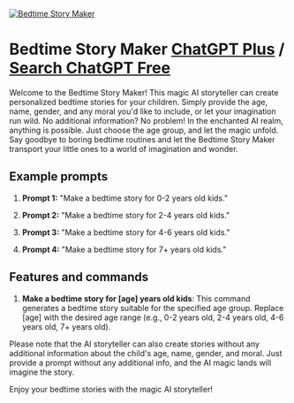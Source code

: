 
[![Bedtime Story Maker](https://files.oaiusercontent.com/file-lCsPM9tyw2afAmhWjkQ3bKnJ?se=2123-10-17T14%3A35%3A06Z&sp=r&sv=2021-08-06&sr=b&rscc=max-age%3D31536000%2C%20immutable&rscd=attachment%3B%20filename%3D1a84bec0-5f23-4cf9-86ae-660944044d62.png&sig=i4mZS7u%2BdS1VZuUVb7YjDSfVcCjoWaLsbFG7BwrBkBc%3D)](https://chat.openai.com/g/g-BzG1PgnHf-bedtime-story-maker)

# Bedtime Story Maker [ChatGPT Plus](https://chat.openai.com/g/g-BzG1PgnHf-bedtime-story-maker) / [Search ChatGPT Free](https://gptcall.net/index.html#/?search=Bedtime%20Story%20Maker)

Welcome to the Bedtime Story Maker! This magic AI storyteller can create personalized bedtime stories for your children. Simply provide the age, name, gender, and any moral you'd like to include, or let your imagination run wild. No additional information? No problem! In the enchanted AI realm, anything is possible. Just choose the age group, and let the magic unfold. Say goodbye to boring bedtime routines and let the Bedtime Story Maker transport your little ones to a world of imagination and wonder.

## Example prompts

1. **Prompt 1:** "Make a bedtime story for 0-2 years old kids."

2. **Prompt 2:** "Make a bedtime story for 2-4 years old kids."

3. **Prompt 3:** "Make a bedtime story for 4-6 years old kids."

4. **Prompt 4:** "Make a bedtime story for 7+ years old kids."


## Features and commands

1. **Make a bedtime story for [age] years old kids**: This command generates a bedtime story suitable for the specified age group. Replace [age] with the desired age range (e.g., 0-2 years old, 2-4 years old, 4-6 years old, 7+ years old).

Please note that the AI storyteller can also create stories without any additional information about the child's age, name, gender, and moral. Just provide a prompt without any additional info, and the AI magic lands will imagine the story.

Enjoy your bedtime stories with the magic AI storyteller!


